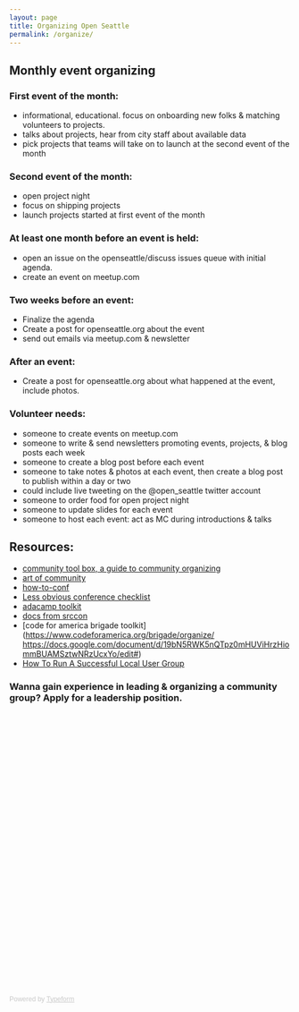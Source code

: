 ```yaml
---
layout: page
title: Organizing Open Seattle
permalink: /organize/
---
```


## Monthly event organizing

### First event of the month:
- informational, educational. focus on onboarding new folks & matching volunteers to projects.
- talks about projects, hear from city staff about available data
- pick projects that teams will take on to launch at the second event of the  month
 
### Second event of the month:
- open project night
- focus on shipping projects
- launch projects started at first event of the month

### At least one month before an event is held:
- open an issue on the openseattle/discuss issues queue with initial agenda.
- create an event on meetup.com
 
### Two weeks before an event:
- Finalize the agenda
- Create a post for openseattle.org about the event
- send out emails via meetup.com & newsletter
 
### After an event:
- Create a post for openseattle.org about what happened at the event, include photos.

### Volunteer needs:
- someone to create events on meetup.com
- someone to write & send newsletters promoting events, projects, & blog posts each week
- someone to create a blog post before each event
- someone to take notes & photos at each event, then create a blog post to publish within a day or two
 - could include live tweeting on the @open_seattle twitter account
- someone to order food for open project night
- someone to update slides for each event
- someone to host each event: act as MC during introductions & talks

## Resources:
- [community tool box, a guide to community organizing](http://ctb.ku.edu/en) 
- [art of community](http://artofcommunityonline.org/Art_of_Community_Second_Edition.pdf)
- [how-to-conf](https://github.com/cascadiajs/how-to-conf)
- [Less obvious conference checklist](https://github.com/erikr/lessobviouschecklist)
- [adacamp toolkit](http://adacamp.org/)
- [docs from srccon](http://srccon.org/docs/)
- [code for america brigade toolkit](https://www.codeforamerica.org/brigade/organize/
https://docs.google.com/document/d/19bN5RWK5nQTpz0mHUViHrzHiommBUAMSztwNRzUcxYo/edit#)
- [How To Run A Successful Local User Group](https://www.youtube.com/watch?v=qAXw_fCDTZA&list=UUIP244iNzbn4iEkDOgczvcQ)

### Wanna gain experience in leading & organizing a community group? Apply for a leadership position. 

<div class="typeform-widget" data-url="https://usatopenseattle.typeform.com/to/F58jgP" data-text="Open Seattle Volunteer Application" style="width:100%;height:500px;"></div>
<script>(function(){var qs,js,q,s,d=document,gi=d.getElementById,ce=d.createElement,gt=d.getElementsByTagName,id='typef_orm',b='https://s3-eu-west-1.amazonaws.com/share.typeform.com/';if(!gi.call(d,id)){js=ce.call(d,'script');js.id=id;js.src=b+'widget.js';q=gt.call(d,'script')[0];q.parentNode.insertBefore(js,q)}})()</script>
<div style="font-family: Sans-Serif;font-size: 12px;color: #999;opacity: 0.5; padding-top: 5px;">Powered by <a href="https://www.typeform.com/examples/forms/?utm_campaign=F58jgP&amp;utm_source=typeform.com-2647288-Basic&amp;utm_medium=typeform&amp;utm_content=typeform-embedded-poweredbytypeform&amp;utm_term=EN" style="color: #999" target="_blank">Typeform</a></div>
